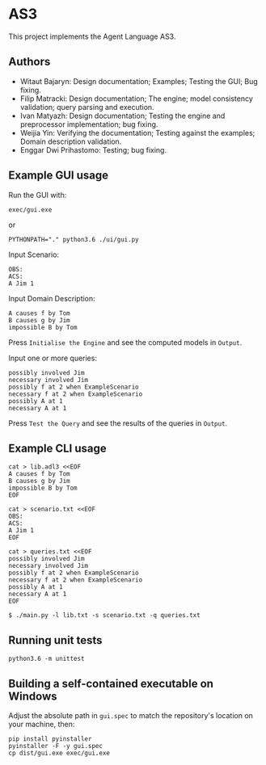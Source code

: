 # AS3

This project implements the Agent Language AS3.

## Authors

- Witaut Bajaryn: Design documentation; Examples; Testing the GUI; Bug fixing.
- Filip Matracki: Design documentation; The engine; model consistency validation; query parsing and execution.
- Ivan Matyazh: Design documentation; Testing the engine and preprocessor implementation; bug fixing.
- Weijia Yin: Verifying the documentation; Testing against the examples; Domain description validation.
- Enggar Dwi Prihastomo: Testing; bug fixing.

## Example GUI usage

Run the GUI with:
```
exec/gui.exe
```
or
```
PYTHONPATH="." python3.6 ./ui/gui.py
```

Input Scenario:
```
OBS:
ACS:
A Jim 1
```

Input Domain Description:
```
A causes f by Tom
B causes g by Jim
impossible B by Tom
```

Press `Initialise the Engine` and see the computed models in `Output`.

Input one or more queries:
```
possibly involved Jim
necessary involved Jim
possibly f at 2 when ExampleScenario
necessary f at 2 when ExampleScenario
possibly A at 1
necessary A at 1
```

Press `Test the Query` and see the results of the queries in `Output`.

## Example CLI usage

```
cat > lib.adl3 <<EOF
A causes f by Tom
B causes g by Jim
impossible B by Tom
EOF

cat > scenario.txt <<EOF
OBS:
ACS:
A Jim 1
EOF

cat > queries.txt <<EOF
possibly involved Jim
necessary involved Jim
possibly f at 2 when ExampleScenario
necessary f at 2 when ExampleScenario
possibly A at 1
necessary A at 1
EOF

$ ./main.py -l lib.txt -s scenario.txt -q queries.txt
```

## Running unit tests

```
python3.6 -m unittest
```

## Building a self-contained executable on Windows

Adjust the absolute path in `gui.spec`
to match the repository's location on your machine, then:

```
pip install pyinstaller
pyinstaller -F -y gui.spec
cp dist/gui.exe exec/gui.exe
```
